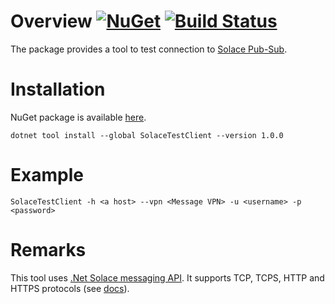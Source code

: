 # Overview [![NuGet](https://img.shields.io/nuget/v/SolaceTestClient.svg)](https://www.nuget.org/packages/SolaceTestClient) [![Build Status](https://travis-ci.com/stop-cran/SolaceTest.svg?branch=master)](https://travis-ci.com/stop-cran/SolaceTest)

The package provides a tool to test connection to [Solace Pub-Sub](https://solace.com/).

# Installation

NuGet package is available [here](https://www.nuget.org/packages/SolaceTestClient).

```
dotnet tool install --global SolaceTestClient --version 1.0.0
```

# Example

```
SolaceTestClient -h <a host> --vpn <Message VPN> -u <username> -p <password>
```

# Remarks

This tool uses [.Net Solace messaging API](https://docs.solace.com/Solace-PubSub-Messaging-APIs/dotNet-API/net-api-home.htm). It supports TCP, TCPS, HTTP and HTTPS protocols (see [docs](https://docs.solace.com/API-Developer-Online-Ref-Documentation/net/html/3d8e6034-0f60-467b-340b-aa63a4555f3a.htm)).